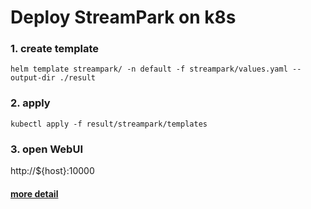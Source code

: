 # Deploy StreamPark on k8s

### 1. create template

```shell
helm template streampark/ -n default -f streampark/values.yaml --output-dir ./result
```

### 2. apply 

```shell
kubectl apply -f result/streampark/templates
```

### 3. open WebUI

http://${host}:10000

#### [more detail](streampark/templates/NOTES.txt)
